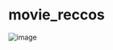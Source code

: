 # movie_reccos
![image](https://github.com/palak126/movie_reccos/assets/149436003/5121de45-e8c6-4de7-a578-2abb83562649)
